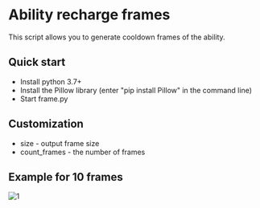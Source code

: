 # Ability recharge frames
This script allows you to generate cooldown frames of the ability.
## Quick start
- Install python 3.7+
- Install the Pillow library (enter "pip install Pillow" in the command line)
- Start frame.py
## Customization
* size - output frame size
* count_frames - the number of frames
## Example for 10 frames
![1](https://user-images.githubusercontent.com/103655830/165489647-8d57bf78-5bb6-48b9-9536-63d7eb4d6811.png)
